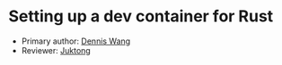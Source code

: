 # Setting up a dev container for Rust 

* Primary author: [Dennis Wang](https://github.com/DennisComp210)
* Reviewer: [Juktong](https://github.com/Juktong)
